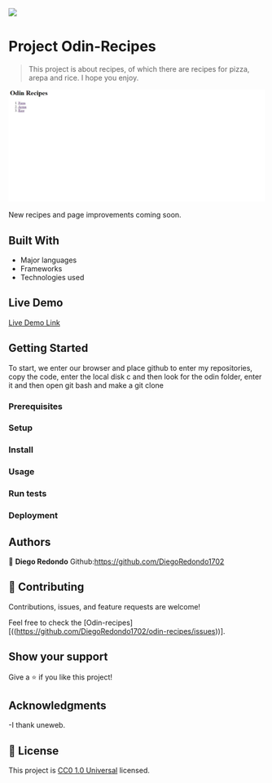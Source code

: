 ![](https://img.shields.io/badge/Uneweb-blue)

# Project Odin-Recipes

> This project is about recipes, of which there are recipes for pizza, arepa and rice. I hope you enjoy.

![screenshot](./app_screenshot.png)

New recipes and page improvements coming soon.

## Built With

- Major languages
- Frameworks
- Technologies used

## Live Demo

[Live Demo Link]( https://diegoredondo1702.github.io/odin-recipes/)


## Getting Started

To start, we enter our browser and place github to enter my repositories, copy the code, enter the local disk c and then look for the odin folder, enter it and then open git bash and make a git clone

### Prerequisites

### Setup

### Install

### Usage

### Run tests

### Deployment

## Authors

👤 **Diego Redondo**
Github:https://github.com/DiegoRedondo1702
## 🤝 Contributing

Contributions, issues, and feature requests are welcome!

Feel free to check the [Odin-recipes][((https://github.com/DiegoRedondo1702/odin-recipes/issues))].
## Show your support

Give a ⭐️ if you like this project!

## Acknowledgments

-I thank uneweb.

## 📝 License

This project is [CC0 1.0 Universal](LICENSE) licensed.
